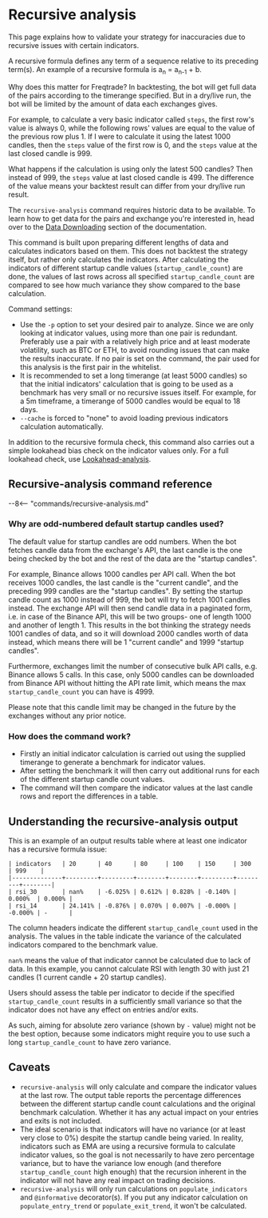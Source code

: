 # Recursive analysis

This page explains how to validate your strategy for inaccuracies due to recursive issues with certain indicators.

A recursive formula defines any term of a sequence relative to its preceding term(s). An example of a recursive formula is a<sub>n</sub> = a<sub>n-1</sub> + b.

Why does this matter for Freqtrade? In backtesting, the bot will get full data of the pairs according to the timerange specified. But in a dry/live run, the bot will be limited by the amount of data each exchanges gives.

For example, to calculate a very basic indicator called `steps`, the first row's value is always 0, while the following rows' values are equal to the value of the previous row plus 1. If I were to calculate it using the latest 1000 candles, then the `steps` value of the first row is 0, and the `steps` value at the last closed candle is 999.

What happens if the calculation is using only the latest 500 candles? Then instead of 999, the `steps` value at last closed candle is 499. The difference of the value means your backtest result can differ from your dry/live run result.

The `recursive-analysis` command requires historic data to be available. To learn how to get data for the pairs and exchange you're interested in,
head over to the [Data Downloading](data-download.md) section of the documentation.

This command is built upon preparing different lengths of data and calculates indicators based on them.
This does not backtest the strategy itself, but rather only calculates the indicators. After calculating the indicators of different startup candle values (`startup_candle_count`) are done, the values of last rows across all specified `startup_candle_count` are compared to see how much variance they show compared to the base calculation.

Command settings:

- Use the `-p` option to set your desired pair to analyze. Since we are only looking at indicator values, using more than one pair is redundant. Preferably use a pair with a relatively high price and at least moderate volatility, such as BTC or ETH, to avoid rounding issues that can make the results inaccurate. If no pair is set on the command, the pair used for this analysis is the first pair in the whitelist.
- It is recommended to set a long timerange (at least 5000 candles) so that the initial indicators' calculation that is going to be used as a benchmark has very small or no recursive issues itself. For example, for a 5m timeframe, a timerange of 5000 candles would be equal to 18 days.
- `--cache` is forced to "none" to avoid loading previous indicators calculation automatically.

In addition to the recursive formula check, this command also carries out a simple lookahead bias check on the indicator values only. For a full lookahead check, use [Lookahead-analysis](lookahead-analysis.md).

## Recursive-analysis command reference

--8<-- "commands/recursive-analysis.md"

### Why are odd-numbered default startup candles used?

The default value for startup candles are odd numbers. When the bot fetches candle data from the exchange's API, the last candle is the one being checked by the bot and the rest of the data are the "startup candles".

For example, Binance allows 1000 candles per API call. When the bot receives 1000 candles, the last candle is the "current candle", and the preceding 999 candles are the "startup candles". By setting the startup candle count as 1000 instead of 999, the bot will try to fetch 1001 candles instead. The exchange API will then send candle data in a paginated form, i.e. in case of the Binance API, this will be two groups- one of length 1000 and another of length 1. This results in the bot thinking the strategy needs 1001 candles of data, and so it will download 2000 candles worth of data instead, which means there will be 1 "current candle" and 1999 "startup candles".

Furthermore, exchanges limit the number of consecutive bulk API calls, e.g. Binance allows 5 calls. In this case, only 5000 candles can be downloaded from Binance API without hitting the API rate limit, which means the max `startup_candle_count` you can have is 4999.

Please note that this candle limit may be changed in the future by the exchanges without any prior notice.

### How does the command work?

- Firstly an initial indicator calculation is carried out using the supplied timerange to generate a benchmark for indicator values.
- After setting the benchmark it will then carry out additional runs for each of the different startup candle count values.
- The command will then compare the indicator values at the last candle rows and report the differences in a table.

## Understanding the recursive-analysis output

This is an example of an output results table where at least one indicator has a recursive formula issue:

```
| indicators   | 20      | 40      | 80     | 100    | 150     | 300     | 999    |
|--------------+---------+---------+--------+--------+---------+---------+--------|
| rsi_30       | nan%    | -6.025% | 0.612% | 0.828% | -0.140% | 0.000%  | 0.000% |
| rsi_14       | 24.141% | -0.876% | 0.070% | 0.007% | -0.000% | -0.000% | -      |
```

The column headers indicate the different `startup_candle_count` used in the analysis. The values in the table indicate the variance of the calculated indicators compared to the benchmark value.

`nan%` means the value of that indicator cannot be calculated due to lack of data. In this example, you cannot calculate RSI with length 30 with just 21 candles (1 current candle + 20 startup candles).

Users should assess the table per indicator to decide if the specified `startup_candle_count` results in a sufficiently small variance so that the indicator does not have any effect on entries and/or exits.

As such, aiming for absolute zero variance (shown by `-` value) might not be the best option, because some indicators might require you to use such a long `startup_candle_count` to have zero variance.

## Caveats

- `recursive-analysis` will only calculate and compare the indicator values at the last row. The output table reports the percentage differences between the different startup candle count calculations and the original benchmark calculation. Whether it has any actual impact on your entries and exits is not included.
- The ideal scenario is that indicators will have no variance (or at least very close to 0%) despite the startup candle being varied. In reality, indicators such as EMA are using a recursive formula to calculate indicator values, so the goal is not necessarily to have zero percentage variance, but to have the variance low enough (and therefore `startup_candle_count` high enough) that the recursion inherent in the indicator will not have any real impact on trading decisions.
- `recursive-analysis` will only run calculations on `populate_indicators` and `@informative` decorator(s). If you put any indicator calculation on `populate_entry_trend` or `populate_exit_trend`, it won't be calculated.
